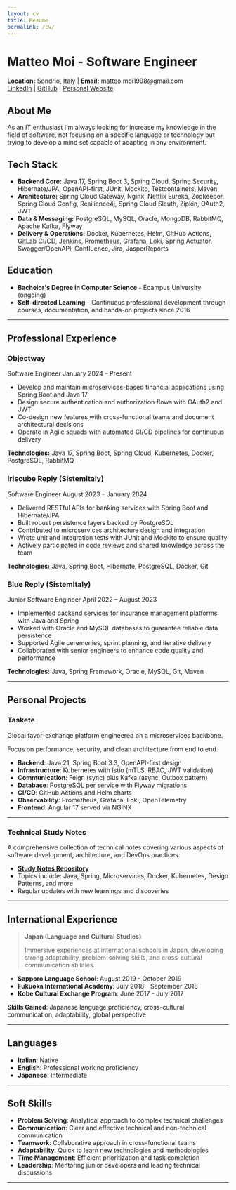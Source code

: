```yaml
---
layout: cv
title: Resume
permalink: /cv/
---
```


# Matteo Moi - Software Engineer


<div class="cv-header">
  <strong>Location:</strong> Sondrio, Italy | <strong>Email:</strong> matteo.moi1998@gmail.com<br/>
  <a href="https://www.linkedin.com/in/matteo-moi/">LinkedIn</a> |
  <a href="https://github.com/Jok98">GitHub</a> |
  <a href="https://jok98.github.io">Personal Website</a>
</div>

## About Me
As an IT enthusiast I'm always looking for increase my knowledge in the field of software, not focusing on a specific language or technology but trying to develop a mind set capable of adapting in any environment.

## Tech Stack

<div class="section-cards">
  <section class="cv-card">
    <ul class="skill-lines">
      <li><strong>Backend Core:</strong> Java 17, Spring Boot 3, Spring Cloud, Spring Security, Hibernate/JPA, OpenAPI-first, JUnit, Mockito, Testcontainers, Maven</li>
      <li><strong>Architecture:</strong> Spring Cloud Gateway, Nginx, Netflix Eureka, Zookeeper, Spring Cloud Config, Resilience4j, Spring Cloud Sleuth, Zipkin, OAuth2, JWT</li>
      <li><strong>Data &amp; Messaging:</strong> PostgreSQL, MySQL, Oracle, MongoDB, RabbitMQ, Apache Kafka, Flyway</li>
      <li><strong>Delivery &amp; Operations:</strong> Docker, Kubernetes, Helm, GitHub Actions, GitLab CI/CD, Jenkins, Prometheus, Grafana, Loki, Spring Actuator, Swagger/OpenAPI, Confluence, Jira, JasperReports</li>
    </ul>
  </section>
</div>

## Education

<div class="section-cards">
  <section class="cv-card">
    <ul class="education-list">
      <li><strong>Bachelor's Degree in Computer Science</strong> - Ecampus University (ongoing)</li>
      <li><strong>Self-directed Learning</strong> - Continuous professional development through courses, documentation, and hands-on projects since 2016</li>
    </ul>
  </section>
</div>

---

## Professional Experience

<div class="experience-list">
  <section class="experience-item">
    <div class="experience-header">
      <h3>Objectway</h3>
      <div>
        <span class="experience-role">Software Engineer</span>
        <span class="experience-dates">January 2024 – Present</span>
      </div>
    </div>
    <ul>
      <li>Develop and maintain microservices-based financial applications using Spring Boot and Java 17</li>
      <li>Design secure authentication and authorization flows with OAuth2 and JWT</li>
      <li>Co-design new features with cross-functional teams and document architectural decisions</li>
      <li>Operate in Agile squads with automated CI/CD pipelines for continuous delivery</li>
    </ul>
    <p class="experience-tech"><strong>Technologies:</strong> Java 17, Spring Boot, Spring Cloud, Kubernetes, Docker, PostgreSQL, RabbitMQ</p>
  </section>
  <section class="experience-item">
    <div class="experience-header">
      <h3>Iriscube Reply (SistemItaly)</h3>
      <div>
        <span class="experience-role">Software Engineer</span>
        <span class="experience-dates">August 2023 – January 2024</span>
      </div>
    </div>
    <ul>
      <li>Delivered RESTful APIs for banking services with Spring Boot and Hibernate/JPA</li>
      <li>Built robust persistence layers backed by PostgreSQL</li>
      <li>Contributed to microservices architecture design and integration</li>
      <li>Wrote unit and integration tests with JUnit and Mockito to ensure quality</li>
      <li>Actively participated in code reviews and shared knowledge across the team</li>
    </ul>
    <p class="experience-tech"><strong>Technologies:</strong> Java, Spring Boot, Hibernate, PostgreSQL, Docker, Git</p>
  </section>
  <section class="experience-item">
    <div class="experience-header">
      <h3>Blue Reply (SistemItaly)</h3>
      <div>
        <span class="experience-role">Junior Software Engineer</span>
        <span class="experience-dates">April 2022 – August 2023</span>
      </div>
    </div>
    <ul>
      <li>Implemented backend services for insurance management platforms with Java and Spring</li>
      <li>Worked with Oracle and MySQL databases to guarantee reliable data persistence</li>
      <li>Supported Agile ceremonies, sprint planning, and iterative delivery</li>
      <li>Collaborated with senior engineers to enhance code quality and performance</li>
    </ul>
    <p class="experience-tech"><strong>Technologies:</strong> Java, Spring Framework, Oracle, MySQL, Git, Maven</p>
  </section>
</div>

---

## Personal Projects

<div class="projects-section">
  <section class="project-card">
    <div class="project-header">
      <h3>Taskete</h3>
      <span class="project-tagline">Global favor-exchange platform engineered on a microservices backbone.</span>
    </div>
    <p class="project-summary">Focus on performance, security, and clean architecture from end to end.</p>
    <ul class="project-details">
      <li><strong>Backend</strong>: Java 21, Spring Boot 3.3, OpenAPI-first design</li>
      <li><strong>Infrastructure</strong>: Kubernetes with Istio (mTLS, RBAC, JWT validation)</li>
      <li><strong>Communication</strong>: Feign (sync) plus Kafka (async, Outbox pattern)</li>
      <li><strong>Database</strong>: PostgreSQL per service with Flyway migrations</li>
      <li><strong>CI/CD</strong>: GitHub Actions and Helm charts</li>
      <li><strong>Observability</strong>: Prometheus, Grafana, Loki, OpenTelemetry</li>
      <li><strong>Frontend</strong>: Angular 17 served via NGINX</li>
    </ul>
  </section>
</div>

---

### Technical Study Notes
A comprehensive collection of technical notes covering various aspects of software development, architecture, and DevOps practices.

- **[Study Notes Repository](https://github.com/Jok98/Jok98.github.io/tree/main/notes/dev)**
- Topics include: Java, Spring, Microservices, Docker, Kubernetes, Design Patterns, and more
- Regular updates with new learnings and discoveries

---

## International Experience

> **Japan (Language and Cultural Studies)**
>
> Immersive experiences at international schools in Japan, developing strong adaptability, problem-solving skills, and cross-cultural communication abilities.

- **Sapporo Language School**: August 2019 - October 2019
- **Fukuoka International Academy**: July 2018 - September 2018
- **Kobe Cultural Exchange Program**: June 2017 - July 2017

**Skills Gained**: Japanese language proficiency, cross-cultural communication, adaptability, global perspective

---

## Languages

<ul class="languages-list">
  <li><strong>Italian</strong>: Native</li>
  <li><strong>English</strong>: Professional working proficiency</li>
  <li><strong>Japanese</strong>: Intermediate</li>
</ul>

---

## Soft Skills

<ul class="soft-skills-list">
  <li><strong>Problem Solving</strong>: Analytical approach to complex technical challenges</li>
  <li><strong>Communication</strong>: Clear and effective technical and non-technical communication</li>
  <li><strong>Teamwork</strong>: Collaborative approach in cross-functional teams</li>
  <li><strong>Adaptability</strong>: Quick to learn new technologies and methodologies</li>
  <li><strong>Time Management</strong>: Efficient prioritization and task completion</li>
  <li><strong>Leadership</strong>: Mentoring junior developers and leading technical discussions</li>
</ul>

---
